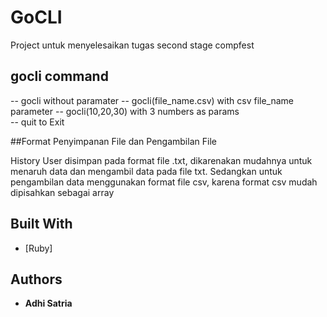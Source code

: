 # GoCLI

Project untuk menyelesaikan tugas second stage compfest

## gocli command

-- gocli without paramater
-- gocli(file_name.csv) with csv file_name parameter
-- gocli(10,20,30) with 3 numbers as params  
-- quit to Exit

##Format Penyimpanan File dan Pengambilan File

History User disimpan pada format file .txt, dikarenakan mudahnya untuk menaruh data dan mengambil data pada file txt.
Sedangkan untuk pengambilan data menggunakan format file csv, karena format csv mudah dipisahkan sebagai array


## Built With
* [Ruby]

## Authors

* **Adhi Satria**

